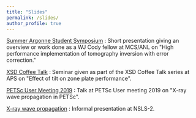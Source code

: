 ```yaml
---
title: "Slides"
permalink: /slides/
author_profile: true
---
```


[Summer Argonne Student Symposium](https://github.com/s-sajid-ali/slides/blob/main/SASSy/main.pdf) : Short presentation giving an overview or work done as a WJ Cody fellow at MCS/ANL on "High performance implementation of tomography inversion with error correction."

[XSD Coffee Talk](https://github.com/s-sajid-ali/slides/blob/main/xsd_coffee_talk/main.pdf) : Seminar given as part of the XSD Coffee Talk series at APS on "Effect of tilt on zone plate performance".

[PETSc User Meeting 2019](https://github.com/s-sajid-ali/slides/blob/main/petsc_user_meeting_19/main.pdf) : Talk at PETSc User meeting 2019 on "X-ray wave propagation in PETSc". 

[X-ray wave propagation](https://github.com/s-sajid-ali/slides/blob/main/xray_prop/main.pdf) : Informal presentation at NSLS-2. 
